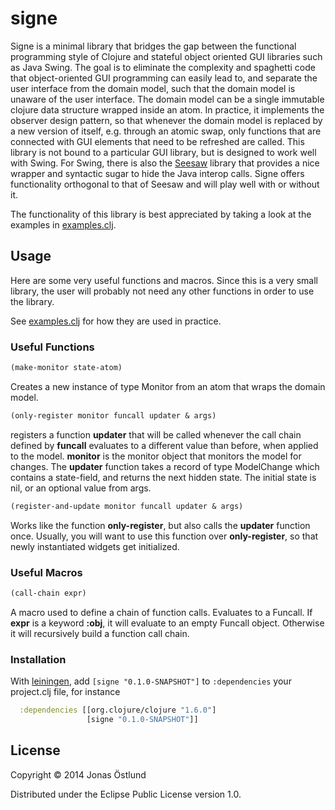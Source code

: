 # signe

Signe is a minimal library that bridges the gap between the functional programming style of Clojure and stateful object oriented GUI libraries such as Java Swing. The goal is to eliminate the complexity and spaghetti code that object-oriented GUI programming can easily lead to, and separate the user interface from the domain model, such that the domain model is unaware of the user interface. The domain model can be a single immutable clojure data structure wrapped inside an atom. In practice, it implements the observer design pattern, so that whenever the domain model is replaced by a new version of itself, e.g. through an atomic swap, only functions that are connected with GUI elements that need to be refreshed are called. This library is not bound to a particular GUI library, but is designed to work well with Swing. For Swing, there is also the [Seesaw](https://github.com/daveray/seesaw) library that provides a nice wrapper and syntactic sugar to hide the Java interop calls. Signe offers functionality orthogonal to that of Seesaw and will play well with or without it.

The functionality of this library is best appreciated by taking a look at the examples in [examples.clj](src/signe/examples.clj).

## Usage
Here are some very useful functions and macros. Since this is a very small library, the user will probably not need any other functions in order to use the library.

See [examples.clj](src/signe/examples.clj) for how they are used in practice.

### Useful Functions
```clojure
(make-monitor state-atom)
```
Creates a new instance of type Monitor from an atom that wraps the domain model.

```clojure
(only-register monitor funcall updater & args)
```
registers a function **updater** that will be called whenever the call chain defined by **funcall** evaluates to a different value than before, when applied to the model. **monitor** is the monitor object that monitors the model for changes. The **updater** function takes a record of type ModelChange which contains a state-field, and returns the next hidden state. The initial state is nil, or an optional value from args.

```clojure
(register-and-update monitor funcall updater & args)
```
Works like the function **only-register**, but also calls the **updater** function once. Usually, you will want to use this function over **only-register**, so that newly instantiated widgets get initialized.


### Useful Macros
```clojure
(call-chain expr)
```
A macro used to define a chain of function calls. Evaluates to a Funcall. If **expr** is a keyword **:obj**, it will evaluate to an empty Funcall object. Otherwise it will recursively build a function call chain.

### Installation
With [leiningen](https://github.com/technomancy/leiningen), add ```[signe "0.1.0-SNAPSHOT"]``` to ```:dependencies``` your project.clj file, for instance
```clojure
  :dependencies [[org.clojure/clojure "1.6.0"]
                 [signe "0.1.0-SNAPSHOT"]]
```

## License

Copyright © 2014 Jonas Östlund

Distributed under the Eclipse Public License version 1.0.
